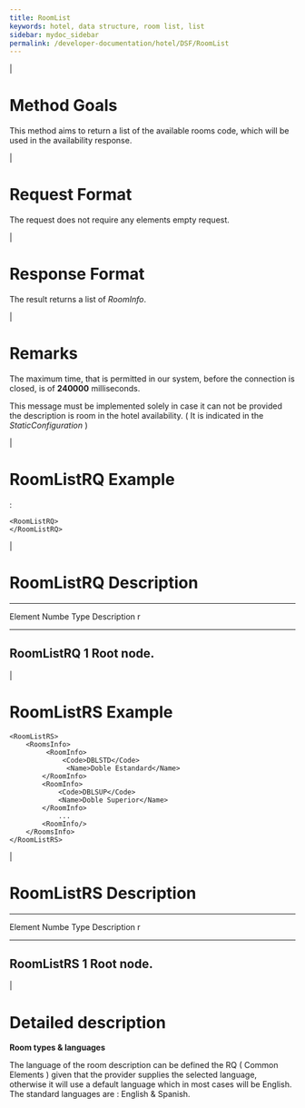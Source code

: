 ```yaml
---
title: RoomList
keywords: hotel, data structure, room list, list
sidebar: mydoc_sidebar
permalink: /developer-documentation/hotel/DSF/RoomList
---
```


|

Method Goals
============

This method aims to return a list of the available rooms code, which
will be used in the availability response.

|

Request Format
==============

The request does not require any elements empty request.

|

Response Format
===============

The result returns a list of *RoomInfo*.

|

Remarks
=======

The maximum time, that is permitted in our system, before the connection
is closed, is of **240000** milliseconds.

This message must be implemented solely in case it can not be provided
the description is room in the hotel availability. ( It is indicated in
the *StaticConfiguration* )

|

RoomListRQ Example
==================

:

    <RoomListRQ>
    </RoomListRQ>

|

RoomListRQ Description
======================

  -------------------------------------------------------------------------
  Element     Numbe Type  Description
              r           
  ----------- ----- ----- -------------------------------------------------
  RoomListRQ  1           Root node.
  -------------------------------------------------------------------------

|

RoomListRS Example
==================

    <RoomListRS>
        <RoomsInfo>
             <RoomInfo>
                 <Code>DBLSTD</Code>
                  <Name>Doble Estandard</Name>
            </RoomInfo>
            <RoomInfo>
                <Code>DBLSUP</Code>
                <Name>Doble Superior</Name>
            </RoomInfo>
                ...
            <RoomInfo/>
        </RoomsInfo>
    </RoomListRS>

|

RoomListRS Description
======================

  -------------------------------------------------------------------------
  Element     Numbe Type  Description
              r           
  ----------- ----- ----- -------------------------------------------------
  RoomListRS  1           Root node.
  -------------------------------------------------------------------------

|

Detailed description
====================

**Room types & languages**

The language of the room description can be defined the RQ ( Common
Elements ) given that the provider supplies the selected language,
otherwise it will use a default language which in most cases will be
English. The standard languages are : English & Spanish.
